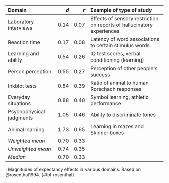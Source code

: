 | Domain                   | _d_  | _r_  | Example of type of study                                               |
|:-------------------------|-----:|-----:|:-----------------------------------------------------------------------|
| Laboratory interviews    | 0.14 | 0.07 | Effects of sensory restriction on reports of hallucinatory experiences |
| Reaction time            | 0.17 | 0.08 | Latency of word associations to certain stimulus words                 |
| Learning and ability     | 0.54 | 0.26 | IQ test scores, verbal conditioning (learning)                         |
| Person perception        | 0.55 | 0.27 | Perception of other people's success                                   |
| Inkblot tests            | 0.84 | 0.39 | Ratio of animal to human Rorschach responses                           |
| Everyday situations      | 0.88 | 0.40 | Symbol learning, athletic performance                                  |
| Psychophysical judgments | 1.05 | 0.46 | Ability to discriminate tones                                          |
| Animal learning          | 1.73 | 0.65 | Learning in mazes and Skinner boxes                                    |
| _Weighted mean_          | 0.70 | 0.33 |                                                                        |
| _Unweighted mean_        | 0.74 | 0.35 |                                                                        |
| _Median_                 | 0.70 | 0.33 |                                                                        |

: Magnitudes of expectancy effects in various domains. Based on @rosenthal1994. {#tbl-rosenthal}
